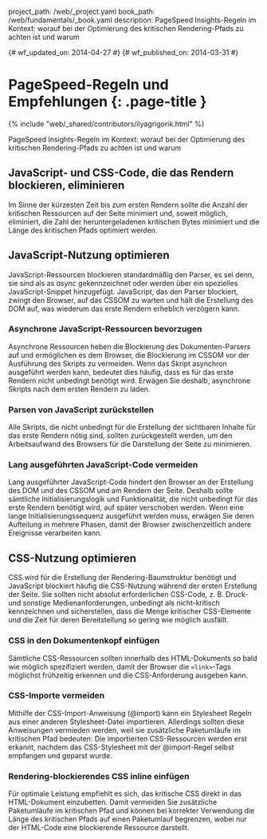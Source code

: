 project_path: /web/_project.yaml
book_path: /web/fundamentals/_book.yaml
description: PageSpeed Insights-Regeln im Kontext: worauf bei der Optimierung des kritischen Rendering-Pfads zu achten ist und warum

{# wf_updated_on: 2014-04-27 #}
{# wf_published_on: 2014-03-31 #}

# PageSpeed-Regeln und Empfehlungen {: .page-title }

{% include "web/_shared/contributors/ilyagrigorik.html" %}


PageSpeed Insights-Regeln im Kontext: worauf bei der Optimierung des kritischen Rendering-Pfads zu achten ist und warum

## JavaScript- und CSS-Code, die das Rendern blockieren, eliminieren

Im Sinne der kürzesten Zeit bis zum ersten Rendern sollte die Anzahl der kritischen Ressourcen auf der Seite minimiert und, soweit möglich, eliminiert, die Zahl der heruntergeladenen kritischen Bytes minimiert und die Länge des kritischen Pfads optimiert werden.

## JavaScript-Nutzung optimieren

JavaScript-Ressourcen blockieren standardmäßig den Parser, es sei denn, sie sind als as _async_ gekennzeichnet oder werden über ein spezielles JavaScript-Snippet hinzugefügt. JavaScript, das den Parser blockiert, zwingt den Browser, auf das CSSOM zu warten und hält die Erstellung des DOM auf, was wiederum das erste Rendern erheblich verzögern kann.

### **Asynchrone JavaScript-Ressourcen bevorzugen**

Asynchrone Ressourcen heben die Blockierung des Dokumenten-Parsers auf und ermöglichen es dem Browser, die Blockierung im CSSOM vor der Ausführung des Skripts zu vermeiden. Wenn das Skript asynchron ausgeführt werden kann, bedeutet dies häufig, dass es für das erste Rendern nicht unbedingt benötigt wird. Erwägen Sie deshalb, asynchrone Skripts nach dem ersten Rendern zu laden.

### **Parsen von JavaScript zurückstellen**

Alle Skripts, die nicht unbedingt für die Erstellung der sichtbaren Inhalte für das erste Rendern nötig sind, sollten zurückgestellt werden, um den Arbeitsaufwand des Browsers für die Darstellung der Seite zu minimieren.

### **Lang ausgeführten JavaScript-Code vermeiden**

Lang ausgeführter JavaScript-Code hindert den Browser an der Erstellung des DOM und des CSSOM und am Rendern der Seite. Deshalb sollte sämtliche Initialisierungslogik und Funktionalität, die nicht unbedingt für das erste Rendern benötigt wird, auf später verschoben werden. Wenn eine lange Initialisierungssequenz ausgeführt werden muss, erwägen Sie deren Aufteilung in mehrere Phasen, damit der Browser zwischenzeitlich andere Ereignisse verarbeiten kann.

## CSS-Nutzung optimieren

CSS wird für die Erstellung der Rendering-Baumstruktur benötigt und JavaScript blockiert häufig die CSS-Nutzung während der ersten Erstellung der Seite. Sie sollten nicht absolut erforderlichen CSS-Code, z. B. Druck- und sonstige Medienanforderungen, unbedingt als nicht-kritisch kennzeichnen und sicherstellen, dass die Menge kritischer CSS-Elemente und die Zeit für deren Bereitstellung so gering wie möglich ausfällt.

### **CSS in den Dokumentenkopf einfügen**

Sämtliche CSS-Ressourcen sollten innerhalb des HTML-Dokuments so bald wie möglich spezifiziert werden, damit der Browser die `<link>`-Tags möglichst frühzeitig erkennen und die CSS-Anforderung ausgeben kann.

### **CSS-Importe vermeiden**

Mithilfe der CSS-Import-Anweisung (@import) kann ein Stylesheet Regeln aus einer anderen Stylesheet-Datei importieren. Allerdings sollten diese Anweisungen vermieden werden, weil sie zusätzliche Paketumläufe im kritischen Pfad bedeuten: Die importierten CSS-Ressourcen werden erst erkannt, nachdem das CSS-Stylesheet mit der @import-Regel selbst empfangen und geparst wurde.

### **Rendering-blockierendes CSS inline einfügen**

Für optimale Leistung empfiehlt es sich, das kritische CSS direkt in das HTML-Dokument einzubetten. Damit vermeiden Sie zusätzliche Paketumläufe im kritischen Pfad und können bei korrekter Verwendung die Länge des kritischen Pfads auf einen Paketumlauf begrenzen, wobei nur der HTML-Code eine blockierende Ressource darstellt.



